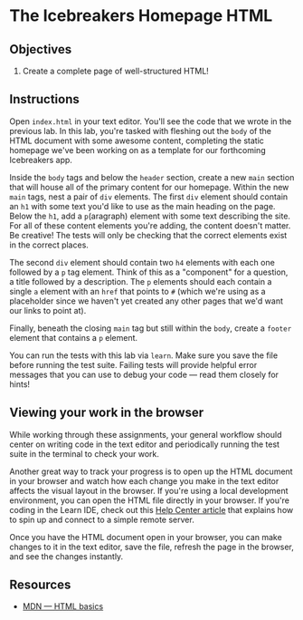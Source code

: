 # The Icebreakers Homepage HTML

## Objectives

1. Create a complete page of well-structured HTML!

## Instructions

Open `index.html` in your text editor. You'll see the code that we wrote in the previous lab. In this lab, you're tasked with fleshing out the `body` of the HTML document with some awesome content, completing the static homepage we've been working on as a template for our forthcoming Icebreakers app.

Inside the `body` tags and below the `header` section, create a new `main` section that will house all of the primary content for our homepage. Within the new `main` tags, nest a pair of `div` elements. The first `div` element should contain an `h1` with some text you'd like to use as the main heading on the page. Below the `h1`, add a `p`(aragraph) element with some text describing the site. For all of these content elements you're adding, the content doesn't matter. Be creative! The tests will only be checking that the correct elements exist in the correct places.

The second `div` element should contain two `h4` elements with each one followed by a `p` tag element. Think of this as a "component" for a question, a title followed by a description. The `p` elements should each contain a single `a` element with an `href` that points to `#` (which we're using as a placeholder since we haven't yet created any other pages that we'd want our links to point at).

Finally, beneath the closing `main` tag but still within the `body`, create a `footer` element that contains a `p` element.

You can run the tests with this lab via `learn`. Make sure you save the file before running the test suite. Failing tests will provide helpful error messages that you can use to debug your code — read them closely for hints!

## Viewing your work in the browser

While working through these assignments, your general workflow should center on writing code in the text editor and periodically running the test suite in the terminal to check your work.

Another great way to track your progress is to open up the HTML document in your browser and watch how each change you make in the text editor affects the visual layout in the browser. If you're using a local development environment, you can open the HTML file directly in your browser. If you're coding in the Learn IDE, check out this [Help Center article](http://help.learn.co/the-learn-ide/common-ide-questions/viewing-html-pages-in-the-learn-ide) that explains how to spin up and connect to a simple remote server.

Once you have the HTML document open in your browser, you can make changes to it in the text editor, save the file, refresh the page in the browser, and see the changes instantly.

## Resources

* [MDN — HTML basics](https://developer.mozilla.org/en-US/docs/Learn/Getting_started_with_the_web/HTML_basics)
